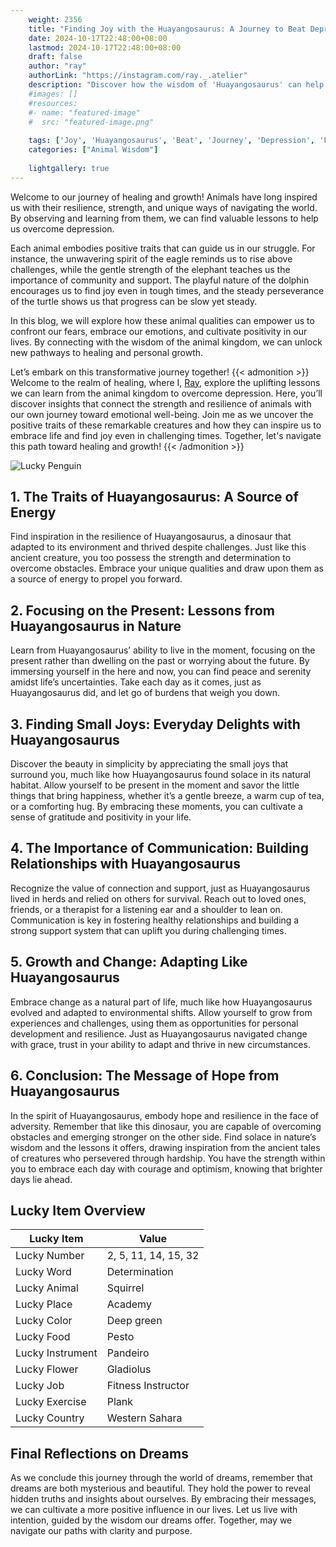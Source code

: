 ```yaml
---
    weight: 2356
    title: "Finding Joy with the Huayangosaurus: A Journey to Beat Depression"  # Assuming 'title' column exists
    date: 2024-10-17T22:48:00+08:00
    lastmod: 2024-10-17T22:48:00+08:00
    draft: false
    author: "ray"
    authorLink: "https://instagram.com/ray._.atelier"
    description: "Discover how the wisdom of 'Huayangosaurus' can help you overcome depression and find joy in your life journey."
    #images: []
    #resources:
    #- name: "featured-image"
    #  src: "featured-image.png"
    
    tags: ['Joy', 'Huayangosaurus', 'Beat', 'Journey', 'Depression', 'Finding']
    categories: ["Animal Wisdom"]
    
    lightgallery: true
---
```

    
Welcome to our journey of healing and growth! Animals have long inspired us with their resilience, strength, and unique ways of navigating the world. By observing and learning from them, we can find valuable lessons to help us overcome depression.

Each animal embodies positive traits that can guide us in our struggle. For instance, the unwavering spirit of the eagle reminds us to rise above challenges, while the gentle strength of the elephant teaches us the importance of community and support. The playful nature of the dolphin encourages us to find joy even in tough times, and the steady perseverance of the turtle shows us that progress can be slow yet steady.

In this blog, we will explore how these animal qualities can empower us to confront our fears, embrace our emotions, and cultivate positivity in our lives. By connecting with the wisdom of the animal kingdom, we can unlock new pathways to healing and personal growth.

Let’s embark on this transformative journey together!
{{< admonition >}}
Welcome to the realm of healing, where I, [Ray](https://instagram.com/ray._.atelier), explore the uplifting lessons we can learn from the animal kingdom to overcome depression. Here, you’ll discover insights that connect the strength and resilience of animals with our own journey toward emotional well-being. Join me as we uncover the positive traits of these remarkable creatures and how they can inspire us to embrace life and find joy even in challenging times. Together, let's navigate this path toward healing and growth!
{{< /admonition >}}

![Lucky Penguin](https://cdn.pixabay.com/photo/2024/09/07/02/34/penguins-9028827_1280.jpg "Lucky Penguin")

## 1. The Traits of Huayangosaurus: A Source of Energy
Find inspiration in the resilience of Huayangosaurus, a dinosaur that adapted to its environment and thrived despite challenges. Just like this ancient creature, you too possess the strength and determination to overcome obstacles. Embrace your unique qualities and draw upon them as a source of energy to propel you forward.

## 2. Focusing on the Present: Lessons from Huayangosaurus in Nature
Learn from Huayangosaurus’ ability to live in the moment, focusing on the present rather than dwelling on the past or worrying about the future. By immersing yourself in the here and now, you can find peace and serenity amidst life’s uncertainties. Take each day as it comes, just as Huayangosaurus did, and let go of burdens that weigh you down.

## 3. Finding Small Joys: Everyday Delights with Huayangosaurus
Discover the beauty in simplicity by appreciating the small joys that surround you, much like how Huayangosaurus found solace in its natural habitat. Allow yourself to be present in the moment and savor the little things that bring happiness, whether it’s a gentle breeze, a warm cup of tea, or a comforting hug. By embracing these moments, you can cultivate a sense of gratitude and positivity in your life.

## 4. The Importance of Communication: Building Relationships with Huayangosaurus
Recognize the value of connection and support, just as Huayangosaurus lived in herds and relied on others for survival. Reach out to loved ones, friends, or a therapist for a listening ear and a shoulder to lean on. Communication is key in fostering healthy relationships and building a strong support system that can uplift you during challenging times.

## 5. Growth and Change: Adapting Like Huayangosaurus
Embrace change as a natural part of life, much like how Huayangosaurus evolved and adapted to environmental shifts. Allow yourself to grow from experiences and challenges, using them as opportunities for personal development and resilience. Just as Huayangosaurus navigated change with grace, trust in your ability to adapt and thrive in new circumstances.

## 6. Conclusion: The Message of Hope from Huayangosaurus
In the spirit of Huayangosaurus, embody hope and resilience in the face of adversity. Remember that like this dinosaur, you are capable of overcoming obstacles and emerging stronger on the other side. Find solace in nature’s wisdom and the lessons it offers, drawing inspiration from the ancient tales of creatures who persevered through hardship. You have the strength within you to embrace each day with courage and optimism, knowing that brighter days lie ahead.


## Lucky Item Overview
| Lucky Item          | Value              |
|---------------|--------------------|
| Lucky Number        | 2, 5, 11, 14, 15, 32  |
| Lucky Word          | Determination |
| Lucky Animal        | Squirrel |
| Lucky Place         | Academy     |
| Lucky Color         | Deep green     |
| Lucky Food          | Pesto      |
| Lucky Instrument    | Pandeiro |
| Lucky Flower        | Gladiolus    |
| Lucky Job           | Fitness Instructor       |
| Lucky Exercise      | Plank  |
| Lucky Country       | Western Sahara    |


##  Final Reflections on Dreams

As we conclude this journey through the world of dreams, remember that dreams are both mysterious and beautiful. They hold the power to reveal hidden truths and insights about ourselves. By embracing their messages, we can cultivate a more positive influence in our lives. Let us live with intention, guided by the wisdom our dreams offer. Together, may we navigate our paths with clarity and purpose.
